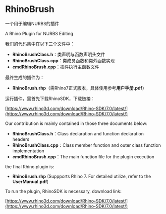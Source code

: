 # RhinoBrush
一个用于编辑NURBS的插件

A Rhino Plugin for NURBS Editing

我们的代码集中在以下三个文件中：

- **RhinoBrushClass.h**：类声明与函数声明头文件
- **RhinoBrushClass.cpp**：类成员函数和类外函数实现
- **cmdRhinoBrush.cpp**：插件执行主函数文件

最终生成的插件为：

- **RhinoBrush.rhp**（需Rhino7正式版本，具体使用参考**用户手册.pdf**）

运行插件，需首先下载RhinoSDK，下载链接：

[https://www.rhino3d.com/download/Rhino-SDK/7.0/latest/](https://www.rhino3d.com/download/Rhino-SDK/7.0/latest/)

Our contribution is mainly contained in those three documents below:

- **RhinoBrushClass.h**：Class declaration and function declaration headers
- **RhinoBrushClass.cpp**：Class member function and outer class function implementation
- **cmdRhinoBrush.cpp**：The main function file for the plugin execution

the final Rhino plugin is:

- **RhinoBrush.rhp** (Suppports Rhino 7. For detailed utilize, refer to the **UserManual.pdf**)

To run the plugin, RhinoSDK is necessary, download link:

[https://www.rhino3d.com/download/Rhino-SDK/7.0/latest/](https://www.rhino3d.com/download/Rhino-SDK/7.0/latest/)

